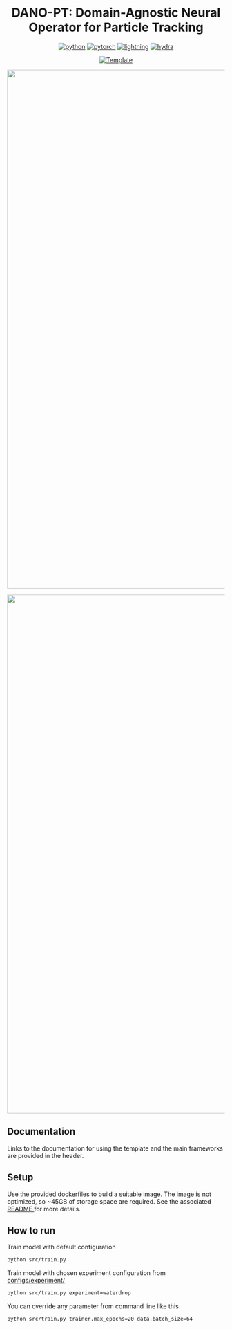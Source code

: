 <div align="center">

# DANO-PT: Domain-Agnostic Neural Operator for Particle Tracking

[![python](https://img.shields.io/badge/-Python_3.11-blue?logo=python&logoColor=white)](https://www.python.org/downloads/release/python-3110/)
[![pytorch](https://img.shields.io/badge/PyTorch_2.3-ee4c2c?logo=pytorch&logoColor=white)](https://pytorch.org/docs/2.3/)
[![lightning](https://img.shields.io/badge/-Lightning_2.2.4-792ee5?logo=pytorchlightning&logoColor=white)](https://lightning.ai/docs/pytorch/stable/)
[![hydra](https://img.shields.io/badge/Config-Hydra_1.3-89b8cd)](https://hydra.cc/)

<a href="https://github.com/ashleve/lightning-hydra-template"><img alt="Template" src="https://img.shields.io/badge/-Lightning--Hydra--Template-017F2F?style=flat&logo=github&labelColor=gray"></a><br>

<p align="center">
  <img src="media/rollout.gif" alt="Rollout Animation" width="1200"/>
</p>

<p align="center">
  <img src="media/boundary.gif" alt="Boundary Interaction Animation" width="1200"/>
</p>

</div>

## Documentation

Links to the documentation for using the template and the main frameworks are provided in the header.

## Setup

Use the provided dockerfiles to build a suitable image. The image is not optimized, so ~45GB of storage space are required. See the associated <a href="https://github.com/Marcus1506/dano-pt/blob/main/dockerfiles/README.md">
  README
</a> for more details.

## How to run

Train model with default configuration

```bash
python src/train.py
```

Train model with chosen experiment configuration from [configs/experiment/](configs/experiment/)

```bash
python src/train.py experiment=waterdrop
```

You can override any parameter from command line like this

```bash
python src/train.py trainer.max_epochs=20 data.batch_size=64
```
